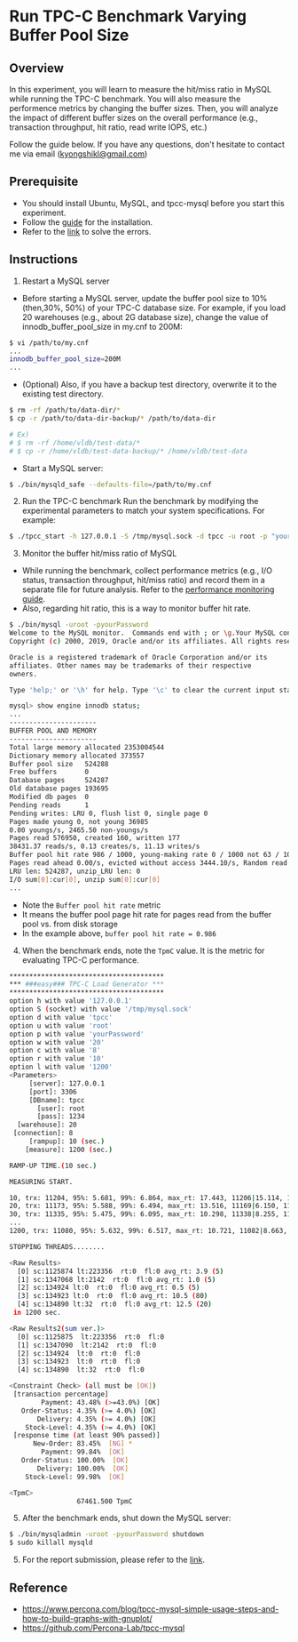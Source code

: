 # Run TPC-C Benchmark Varying Buffer Pool Size

## Overview
In this experiment, you will learn to measure the hit/miss ratio in MySQL while running the TPC-C benchmark. You will also measure the performence metrics by changing the buffer sizes. Then, you will analyze the impact of different buffer sizes on the overall performance (e.g., transaction throughput, hit ratio, read write IOPS, etc.)

Follow the guide below. If you have any questions, don't hesitate to contact me via email (kyongshikl@gmail.com)

## Prerequisite
- You should install Ubuntu, MySQL, and tpcc-mysql before you start this experiment.
- Follow the [guide](https://github.com/kyongs/MySQL-TPCC-Installation) for the installation.
- Refer to the [link](https://github.com/kyongs/mysql57-buffer-pool-experiment.md/blob/main/FAQ.md) to solve the errors.

## Instructions


1. Restart a MySQL server
- Before starting a MySQL server, update the buffer pool size to 10% (then,30%, 50%) of your TPC-C database size. For example, if you load 20 warehouses (e.g., about 2G database size), change the value of innodb_buffer_pool_size in my.cnf to 200M:
```bash
$ vi /path/to/my.cnf
...
innodb_buffer_pool_size=200M
...
```

- (Optional) Also, if you have a backup test directory, overwrite it to the existing test directory.
```bash
$ rm -rf /path/to/data-dir/*
$ cp -r /path/to/data-dir-backup/* /path/to/data-dir

# Ex)
# $ rm -rf /home/vldb/test-data/*
# $ cp -r /home/vldb/test-data-backup/* /home/vldb/test-data
```

- Start a MySQL server:
```bash
$ ./bin/mysqld_safe --defaults-file=/path/to/my.cnf
```

2. Run the TPC-C benchmark
Run the benchmark by modifying the experimental parameters to match your system specifications. For example:
```bash
$ ./tpcc_start -h 127.0.0.1 -S /tmp/mysql.sock -d tpcc -u root -p "yourPassword" -w 20 -c 8 -r 10 -l 1200 | tee tpcc-result.txt
```

3. Monitor the buffer hit/miss ratio of MySQL
- While running the benchmark, collect performance metrics (e.g., I/O status, transaction throughput, hit/miss ratio) and record them in a separate file for future analysis. Refer to the [performance monitoring guide](https://github.com/kyongs/MySQL-TPCC-Installation/blob/main/4_performance_analysis.md).
- Also, regarding hit ratio, this is a way to monitor buffer hit rate.
```bash
$ ./bin/mysql -uroot -pyourPassword
Welcome to the MySQL monitor.  Commands end with ; or \g.Your MySQL connection id is 8Server version: 8.0.15 Source distribution
Copyright (c) 2000, 2019, Oracle and/or its affiliates. All rights reserved.

Oracle is a registered trademark of Oracle Corporation and/or its
affiliates. Other names may be trademarks of their respective
owners.

Type 'help;' or '\h' for help. Type '\c' to clear the current input statement.

mysql> show engine innodb status;
...
----------------------
BUFFER POOL AND MEMORY
----------------------
Total large memory allocated 2353004544
Dictionary memory allocated 373557
Buffer pool size   524288
Free buffers       0
Database pages     524287
Old database pages 193695
Modified db pages  0
Pending reads      1
Pending writes: LRU 0, flush list 0, single page 0
Pages made young 0, not young 36985
0.00 youngs/s, 2465.50 non-youngs/s
Pages read 576950, created 160, written 177
38431.37 reads/s, 0.13 creates/s, 11.13 writes/s
Buffer pool hit rate 986 / 1000, young-making rate 0 / 1000 not 63 / 1000
Pages read ahead 0.00/s, evicted without access 3444.10/s, Random read ahead 0.00/s
LRU len: 524287, unzip_LRU len: 0
I/O sum[0]:cur[0], unzip sum[0]:cur[0]
...
```
- Note the ``Buffer pool hit rate`` metric
- It means the buffer pool page hit rate for pages read from the buffer pool vs. from disk storage
- In the example above, ``buffer pool hit rate = 0.986``


4. When the benchmark ends, note the `TpmC` value. It is the metric for evaluating TPC-C performance.

```bash
***************************************
*** ###easy### TPC-C Load Generator ***
***************************************
option h with value '127.0.0.1'
option S (socket) with value '/tmp/mysql.sock'
option d with value 'tpcc'
option u with value 'root'
option p with value 'yourPassword'
option w with value '20'
option c with value '8'
option r with value '10'
option l with value '1200'
<Parameters>
     [server]: 127.0.0.1
     [port]: 3306
     [DBname]: tpcc
       [user]: root
       [pass]: 1234
  [warehouse]: 20
 [connection]: 8
     [rampup]: 10 (sec.)
    [measure]: 1200 (sec.)

RAMP-UP TIME.(10 sec.)

MEASURING START.

10, trx: 11204, 95%: 5.681, 99%: 6.864, max_rt: 17.443, 11206|15.114, 1121|1.739, 1120|17.696, 1120|20.223
20, trx: 11173, 95%: 5.588, 99%: 6.494, max_rt: 13.516, 11169|6.150, 1117|0.965, 1117|17.845, 1118|18.300
30, trx: 11335, 95%: 5.475, 99%: 6.095, max_rt: 10.298, 11338|8.255, 1133|0.937, 1134|16.660, 1133|17.742
...
1200, trx: 11080, 95%: 5.632, 99%: 6.517, max_rt: 10.721, 11082|8.663, 1109|2.241, 1108|18.519, 1107|18.890

STOPPING THREADS........

<Raw Results>
  [0] sc:1125874 lt:223356  rt:0  fl:0 avg_rt: 3.9 (5)
  [1] sc:1347068 lt:2142  rt:0  fl:0 avg_rt: 1.0 (5)
  [2] sc:134924 lt:0  rt:0  fl:0 avg_rt: 0.5 (5)
  [3] sc:134923 lt:0  rt:0  fl:0 avg_rt: 10.5 (80)
  [4] sc:134890 lt:32  rt:0  fl:0 avg_rt: 12.5 (20)
 in 1200 sec.

<Raw Results2(sum ver.)>
  [0] sc:1125875  lt:223356  rt:0  fl:0
  [1] sc:1347090  lt:2142  rt:0  fl:0
  [2] sc:134924  lt:0  rt:0  fl:0
  [3] sc:134923  lt:0  rt:0  fl:0
  [4] sc:134890  lt:32  rt:0  fl:0

<Constraint Check> (all must be [OK])
 [transaction percentage]
        Payment: 43.48% (>=43.0%) [OK]
   Order-Status: 4.35% (>= 4.0%) [OK]
       Delivery: 4.35% (>= 4.0%) [OK]
    Stock-Level: 4.35% (>= 4.0%) [OK]
 [response time (at least 90% passed)]
      New-Order: 83.45%  [NG] *
        Payment: 99.84%  [OK]
   Order-Status: 100.00%  [OK]
       Delivery: 100.00%  [OK]
    Stock-Level: 99.98%  [OK]

<TpmC>
                 67461.500 TpmC
```

5. After the benchmark ends, shut down the MySQL server:
   
```bash
$ ./bin/mysqladmin -uroot -pyourPassword shutdown
$ sudo killall mysqld
```

5. For the report submission, please refer to the [link](https://github.com/kyongs/mysql57-buffer-pool-experiment.md/blob/main/submission-guide.md). <br/>



## Reference
- https://www.percona.com/blog/tpcc-mysql-simple-usage-steps-and-how-to-build-graphs-with-gnuplot/
- https://github.com/Percona-Lab/tpcc-mysql
